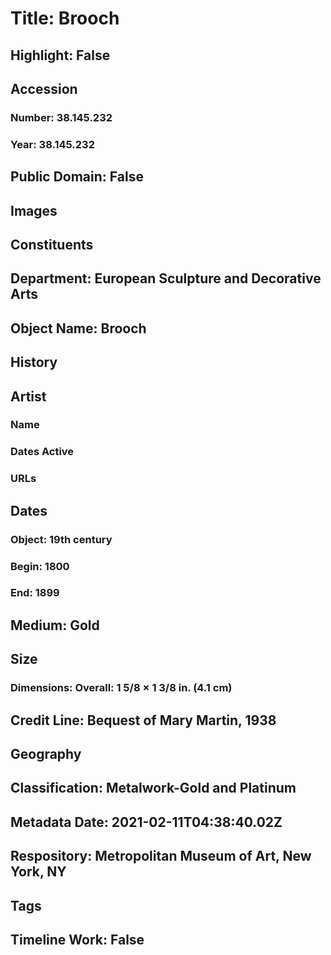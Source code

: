 # Title: Brooch
## Highlight: False
## Accession
### Number: 38.145.232
### Year: 38.145.232
## Public Domain: False
## Images
## Constituents
## Department: European Sculpture and Decorative Arts
## Object Name: Brooch
## History
## Artist
### Name
### Dates Active
### URLs
## Dates
### Object: 19th century
### Begin: 1800
### End: 1899
## Medium: Gold
## Size
### Dimensions: Overall: 1 5/8 × 1 3/8 in. (4.1 cm)
## Credit Line: Bequest of Mary Martin, 1938
## Geography
## Classification: Metalwork-Gold and Platinum
## Metadata Date: 2021-02-11T04:38:40.02Z
## Respository: Metropolitan Museum of Art, New York, NY
## Tags
## Timeline Work: False